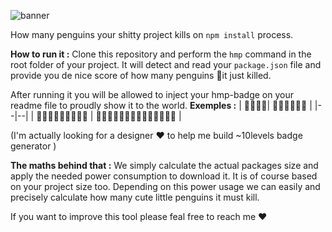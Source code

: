 ![banner](https://user-images.githubusercontent.com/6611776/103823149-caddeb80-5071-11eb-90b9-b60fb8e44c2d.png)

How many penguins your shitty project kills on `npm install` process.

**How to run it :** 
Clone this repository  and perform the `hmp` command in the root folder of your project.
It will detect and read your `package.json` file and provide you de nice score of how many penguins 🐧it just killed.

After running it you will be allowed to inject your hmp-badge on your readme file to proudly show it to the world.
**Exemples :** 
| :knife:🐧🐧🐧| :knife:🐧🐧🐧🐧🐧 |
|--|--|
| :knife:🐧🐧🐧🐧🐧🐧🐧🐧 | :knife:🐧🐧🐧🐧🐧🐧🐧🐧🐧🐧🐧🐧🐧 |

(I'm actually looking for a designer :heart: to help me build ~10levels badge generator )


**The maths behind that :** 
We simply calculate the actual packages size and apply the needed power consumption to download it. It is of course based on your project size too.
Depending on this power usage we can easily and precisely calculate how many cute little penguins it must kill.


If you want to improve this tool please feal free to reach me :heart:

